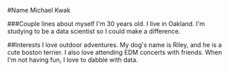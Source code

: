 #Name
Michael Kwak

###Couple lines about myself
I'm 30 years old.
I live in Oakland.
I'm studying to be a data scientist so I could make a difference.

##Interests
I love outdoor adventures.
My dog's name is Riley, and he is a cute boston terrier.
I also love attending EDM concerts with friends.
When I'm not having fun, I love to dabble with data.